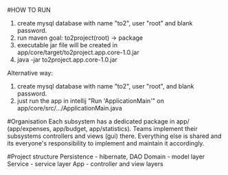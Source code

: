 #HOW TO RUN
1. create mysql database with name "to2", user "root" and blank password.
2. run maven goal: to2project(root) -> package
3. executable jar file will be created in app/core/target/to2project.app.core-1.0.jar
4. java -jar to2project.app.core-1.0.jar

Alternative way:
1. create mysql database with name "to2", user "root", and blank password.
2. just run the app in intellij "Run 'ApplicationMain'" on app/core/src/.../ApplicationMain.java

#Organisation
Each subsystem has a dedicated package in app/ (app/expenses, app/budget, app/statistics). Teams implement their subsystems controllers and views (gui) there.
Everything else is shared and its everyone's responsibility to implement and maintain it accordingly.

#Project structure
Persistence - hibernate, DAO
Domain - model layer
Service - service layer
App - controller and view layers


